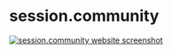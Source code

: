 # session.community

[![session.community website screenshot](https://github.com/user-attachments/assets/c6b7585a-3657-45af-af57-214bdd5671d0)](https://session.community)